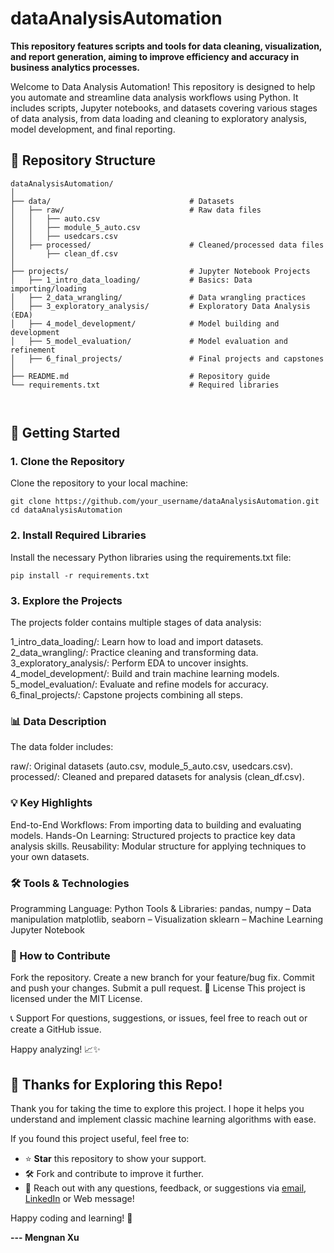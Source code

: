 # dataAnalysisAutomation
__This repository features scripts and tools for data cleaning, visualization, and report generation, aiming to improve efficiency and accuracy in business analytics processes.__


Welcome to Data Analysis Automation! This repository is designed to help you automate and streamline data analysis workflows using Python. It includes scripts, Jupyter notebooks, and datasets covering various stages of data analysis, from data loading and cleaning to exploratory analysis, model development, and final reporting.

## 📂 Repository Structure

```
dataAnalysisAutomation/
│
├── data/                               # Datasets
│   ├── raw/                            # Raw data files
│   │   ├── auto.csv
│   │   ├── module_5_auto.csv
│   │   ├── usedcars.csv
│   ├── processed/                      # Cleaned/processed data files
│       ├── clean_df.csv
│
├── projects/                           # Jupyter Notebook Projects
│   ├── 1_intro_data_loading/           # Basics: Data importing/loading
│   ├── 2_data_wrangling/               # Data wrangling practices
│   ├── 3_exploratory_analysis/         # Exploratory Data Analysis (EDA)
│   ├── 4_model_development/            # Model building and development
│   ├── 5_model_evaluation/             # Model evaluation and refinement
│   ├── 6_final_projects/               # Final projects and capstones
│
├── README.md                           # Repository guide
└── requirements.txt                    # Required libraries



```


## 🚀 Getting Started
### 1. Clone the Repository
Clone the repository to your local machine:

```
git clone https://github.com/your_username/dataAnalysisAutomation.git
cd dataAnalysisAutomation
```


### 2. Install Required Libraries
Install the necessary Python libraries using the requirements.txt file:

 
```
pip install -r requirements.txt

```
### 3. Explore the Projects
The projects folder contains multiple stages of data analysis:

1_intro_data_loading/: Learn how to load and import datasets.
2_data_wrangling/: Practice cleaning and transforming data.
3_exploratory_analysis/: Perform EDA to uncover insights.
4_model_development/: Build and train machine learning models.
5_model_evaluation/: Evaluate and refine models for accuracy.
6_final_projects/: Capstone projects combining all steps.
### 📊 Data Description
The data folder includes:

raw/: Original datasets (auto.csv, module_5_auto.csv, usedcars.csv).
processed/: Cleaned and prepared datasets for analysis (clean_df.csv).
### 💡 Key Highlights
End-to-End Workflows: From importing data to building and evaluating models.
Hands-On Learning: Structured projects to practice key data analysis skills.
Reusability: Modular structure for applying techniques to your own datasets.
### 🛠️ Tools & Technologies
Programming Language: Python
Tools & Libraries:
pandas, numpy – Data manipulation
matplotlib, seaborn – Visualization
sklearn – Machine Learning
Jupyter Notebook
### 🧩 How to Contribute
Fork the repository.
Create a new branch for your feature/bug fix.
Commit and push your changes.
Submit a pull request.
📄 License
This project is licensed under the MIT License.

📞 Support
For questions, suggestions, or issues, feel free to reach out or create a GitHub issue.

Happy analyzing! 📈✨




## 🎉 Thanks for Exploring this Repo!  

Thank you for taking the time to explore this project. I hope it helps you understand and implement classic machine learning algorithms with ease.  

If you found this project useful, feel free to:  
- ⭐ **Star** this repository to show your support.  
- 🛠️ Fork and contribute to improve it further.  
- 💬 Reach out with any questions, feedback, or suggestions via [email](mengnanxu2333@gmail.com), [LinkedIn](www.linkedin.com/in/isobelxu) or Web message!  

Happy coding and learning! 🚀  

**--- Mengnan Xu**
